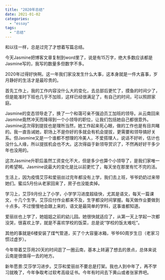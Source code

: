 ```yaml
---
title: "2020年总结"
date: 2021-01-02
categories: 
  - "essay"
tags: 
  - "总结"
---
```


和以往一样，总是过完了才想着写篇总结。  
  
今天Jasmine把博客文章复制到word里了，说是有15万字，绝大多数应该都是Jasmine写的，我写的数量多但数字不多。  
  
2020年过得好快啊。这一年我们家没发生什么大事，这本身就是一件大喜事，岁月静好的生活才是最珍贵的。  
  
首先工作上，我的工作内容没什么大的变化，去总部后更忙了，摸鱼的时间少了，但是能准时下班也几乎不加班，这样已经很满足了，有自己的时间，可以照顾家庭。  
  
Jasmine的变态领导走了，换了一个和蔼可亲不强迫员工加班的领导。从云南回来Jasmine竟然冲天而降得到一个小领导的职位，让我们包括她自己都很意外。Jasmine这次得到提拔也是理所当然，她工作起来死心眼，做的工作也是有目共睹的。我一直告诫她，职场上不是你好的多就会有机会提拔，更需要和领导搞好关系。但Jasmine又是一个谁都不想理的冷美人，不爱搭理人，说话不好听，估计也没什么人缘，所以提拔机会也不大。这次得益于新领导赏识了，不然再好好干多少年也没用的。  
  
这次Jasmine升职后虽然工资变化不大，但是多少也算个小领导了，是我们家唯一的希望啊。Jasmine说最大的变化是比以前更忙了，每天坐在那里有忙不完的活。  
  
生活上，因为疫情艾莎和爱丽丝过完年都没有上学，我们去上班，爷爷奶奶过来带她们。蜜瓜5月份从老家回来了，房子也没能卖掉。  
  
学习上，艾莎9月份上了小学，小学学习进度超级快，尤其是语文，每天一篇课文，十几个生字。艾莎应付作业都来不及，生字都没时间掌握。每天做作业要做到十点多。不过慢慢地会跟上来的，语文是最简单的学科，这事谁都知道。  
  
爱丽丝也上学了，她姐姐之前的幼儿园。她很快就适应了，从第一天上学起一次都没哭，很喜欢上学，就是不喜欢学校的饭菜，总是说“学校的饭太难吃”。  
  
其他的事就是6楼安装了煤气管道，买了个大容量冰箱，爷爷60周岁生日（老家习惯过虚岁）。  
  
今年带着艾莎用20天的时间逛了一圈云南，基本上转遍了想去的景点，总体来说云南是很值得一去的地方。  
  
新年愿景:艾莎学习进步。艾莎和爱丽丝不要总是打架。我也人到中年了，再不学习就晚了，今年争取考过软考高级证书。今年有时间去下黄山或者张家界吧。
